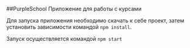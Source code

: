 ##PurpleSchool
Приложение для работы с курсами 

Для запуска приложения необходимо скачать к себе проект, затем установить зависимости командой `npm install`. 

Запуск осуществляется командой `npm start`

